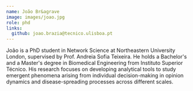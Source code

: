 ```yaml
---
name: João Br&agrave
image: images/joao.jpg
role: phd
links:
  github: joao.brazia@tecnico.ulisboa.pt
---
```


João is a PhD student in Network Science at Northeastern University London, supervised by Prof. Andreia Sofia Teixeira. He holds a Bachelor's and a Master's degree in Biomedical Engineering from Instituto Superior Técnico. His research focuses on developing analytical tools to study emergent phenomena arising from individual decision-making in opinion dynamics and disease-spreading processes across different scales.
